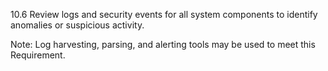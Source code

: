 10.6 Review logs and security events for 
all system components to identify 
anomalies or suspicious activity. 

Note: Log harvesting, parsing, and 
alerting tools may be used to meet this 
Requirement. 


